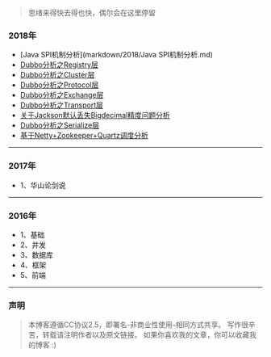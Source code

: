 
>思绪来得快去得也快，偶尔会在这里停留


### 2018年
- [Java SPI机制分析](markdown/2018/Java SPI机制分析.md)
- [Dubbo分析之Registry层](markdown/2018/Dubbo分析之Registry层.md)
- [Dubbo分析之Cluster层](markdown/2018/Dubbo分析之Cluster层.md)
- [Dubbo分析之Protocol层](markdown/2018/Dubbo分析之Protocol层.md)
- [Dubbo分析之Exchange层](markdown/2018/Dubbo分析之Exchange层.md)
- [Dubbo分析之Transport层](markdown/2018/Dubbo分析之Transport层.md)
- [关于Jackson默认丢失Bigdecimal精度问题分析](markdown/2018/关于Jackson默认丢失Bigdecimal精度问题分析.md)
- [Dubbo分析之Serialize层](markdown/2018/Dubbo分析之Serialize层.md)
- [基于Netty+Zookeeper+Quartz调度分析](markdown/2018/基于Netty+Zookeeper+Quartz调度分析.md)


---


### 2017年
- 1、华山论剑说


---


### 2016年
- 1、基础
- 2、并发
- 3、数据库
- 4、框架
- 5、前端


---

### 声明
> 本博客遵循CC协议2.5，即署名-非商业性使用-相同方式共享。
  写作很辛苦，转载请注明作者以及原文链接。
  如果你喜欢我的文章，你可以收藏我的博客 :)
  